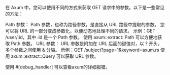 

在 Axum 中，您可以使用不同的方式来获取 GET 请求中的参数。以下是一些常见的方法：

Path 参数：
Path 参数，也称为路径参数，是直接从 URL 路径中提取的参数。
您可以将 URL 的一部分变成参数化，以便动态地处理不同的请求。
示例：GET /user/:id，其中 :id 是一个 Path 参数。
使用 axum::extract::Path 可以方便地获取 Path 参数。
URL 参数：
URL 参数是附加在 URL 后面的键值对，以 ? 开头，多个参数之间使用 & 分隔。
示例：GET /subject?page=1&keyword=axum.rs
使用 axum::extract::Query 可以获取 URL 参数。


使用 #[debug_handler] 可以查看axum的详细报错。